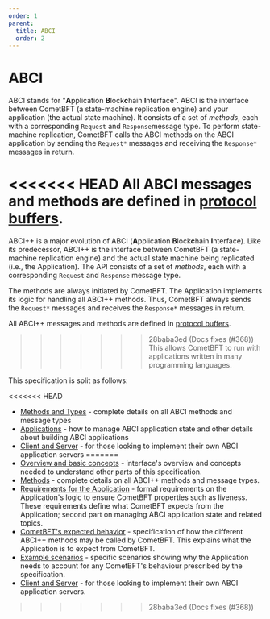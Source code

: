 ```yaml
---
order: 1
parent:
  title: ABCI
  order: 2
---
```


# ABCI

ABCI stands for "**A**pplication **B**lock**c**hain **I**nterface".
ABCI is the interface between CometBFT (a state-machine replication engine)
and your application (the actual state machine). It consists of a set of
_methods_, each with a corresponding `Request` and `Response`message type. 
To perform state-machine replication, CometBFT calls the ABCI methods on the 
ABCI application by sending the `Request*` messages and receiving the `Response*` messages in return.

<<<<<<< HEAD
All ABCI messages and methods are defined in [protocol buffers](https://github.com/cometbft/cometbft/blob/v0.34.x/proto/abci/types.proto). 
=======
ABCI++ is a major evolution of ABCI (**A**pplication **B**lock**c**hain **I**nterface).
Like its predecessor, ABCI++ is the interface between CometBFT (a state-machine
replication engine) and the actual state machine being replicated (i.e., the Application).
The API consists of a set of _methods_, each with a corresponding `Request` and `Response`
message type.

The methods are always initiated by CometBFT. The Application implements its logic
for handling all ABCI++ methods.
Thus, CometBFT always sends the `Request*` messages and receives the `Response*` messages
in return.

All ABCI++ messages and methods are defined in [protocol buffers](https://github.com/cometbft/cometbft/blob/main/proto/tendermint/abci/types.proto).
>>>>>>> 28baba3ed (Docs fixes (#368))
This allows CometBFT to run with applications written in many programming languages.

This specification is split as follows:

<<<<<<< HEAD
- [Methods and Types](./abci.md) - complete details on all ABCI methods and
  message types
- [Applications](./apps.md) - how to manage ABCI application state and other
  details about building ABCI applications
- [Client and Server](./client-server.md) - for those looking to implement their
  own ABCI application servers
=======
- [Overview and basic concepts](./abci++_basic_concepts.md) - interface's overview and concepts
  needed to understand other parts of this specification.
- [Methods](./abci++_methods.md) - complete details on all ABCI++ methods
  and message types.
- [Requirements for the Application](./abci++_app_requirements.md) - formal requirements
  on the Application's logic to ensure CometBFT properties such as liveness. These requirements define what
  CometBFT expects from the Application; second part on managing ABCI application state and related topics.
- [CometBFT's expected behavior](./abci++_comet_expected_behavior.md) - specification of
  how the different ABCI++ methods may be called by CometBFT. This explains what the Application
  is to expect from CometBFT.
- [Example scenarios](./abci++_example_scenarios.md) - specific scenarios showing why the Application needs to account
for any CometBFT's behaviour prescribed by the specification.
- [Client and Server](./abci++_client_server.md) - for those looking to implement their
  own ABCI application servers.
>>>>>>> 28baba3ed (Docs fixes (#368))
